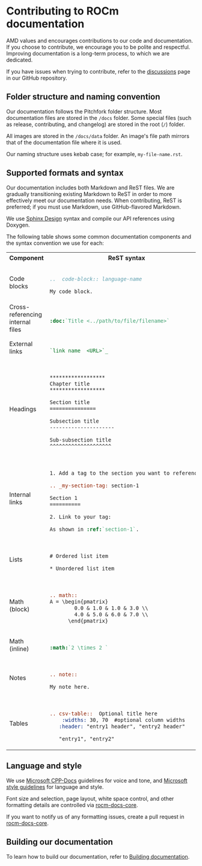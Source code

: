 # Contributing to ROCm documentation

AMD values and encourages contributions to our code and documentation. If you choose to
contribute, we encourage you to be polite and respectful. Improving documentation is a long-term
process, to which we are dedicated.

If you have issues when trying to contribute, refer to the
[discussions](https://github.com/RadeonOpenCompute/ROCm/discussions) page in our GitHub
repository.

## Folder structure and naming convention

Our documentation follows the Pitchfork folder structure. Most documentation files are stored in the
`/docs` folder. Some special files (such as release, contributing, and changelog) are stored in the root
(`/`) folder.

All images are stored in the `/docs/data` folder. An image's file path mirrors that of the documentation
file where it is used.

Our naming structure uses kebab case; for example, `my-file-name.rst`.

## Supported formats and syntax

Our documentation includes both Markdown and ReST files. We are gradually transitioning existing
Markdown to ReST in order to more effectively meet our documentation needs. When contributing,
ReST is preferred; if you must use Markdown, use GitHub-flavored Markdown.

We use [Sphinx Design](https://sphinx-design.readthedocs.io/en/latest/index.html) syntax and compile
our API references using Doxygen.

The following table shows some common documentation components and the syntax convention we
use for each:

<table>
<tr>
<th>Component</th>
<th>ReST syntax</th>
</tr>
<tr>
<td>Code blocks</td>
<td>

```rst

..  code-block:: language-name

My code block.


```

</td>
</tr>
<tr>
<td>Cross-referencing internal files</td>
<td>

```rst

:doc:`Title <../path/to/file/filename>`

```

</td>
</tr>
<tr>
<td>External links</td>
<td>

```rst

`link name  <URL>`_

```

</td>
</tr>
<tr>
<tr>
<td>Headings</td>
<td>

```rst

******************
Chapter title
******************

Section title
===============

Subsection title
---------------------

Sub-subsection title
^^^^^^^^^^^^^^^^^^^^


```

</td>
</tr>
<tr>
<td>Internal links</td>
<td>

```rst

1. Add a tag to the section you want to reference:

.. _my-section-tag: section-1

Section 1
==========

2. Link to your tag:

As shown in :ref:`section-1`.

```

</td>
</tr>
<tr>
<tr>
<td>Lists</td>
<td>

```rst

# Ordered list item

* Unordered list item

```

</td>
</tr>
<tr>
<tr>
<td>Math (block)</td>
<td>

```rst

.. math::
A = \begin{pmatrix}
        0.0 & 1.0 & 1.0 & 3.0 \\
        4.0 & 5.0 & 6.0 & 7.0 \\
      \end{pmatrix}

```

</td>
</tr>
<tr>
<td>Math (inline)</td>
<td>

```rst

:math:`2 \times 2 `

```

</td>
</tr>
<tr>
<td>Notes</td>
<td>

```rst

.. note::

My note here.

```

</td>
</tr>
<tr>
<td>Tables</td>
<td>

```rst

.. csv-table::  Optional title here
    :widths: 30, 70  #optional column widths
   :header: "entry1 header", "entry2 header"

   "entry1", "entry2"

```

</td>
</tr>
</table>

## Language and style

We use
[Microsoft CPP-Docs](https://github.com/MicrosoftDocs/cpp-docs/blob/main/styleguide/voice-tone.md)
guidelines for voice and tone, and
[Microsoft style guidelines](https://learn.microsoft.com/en-us/style-guide/) for language and style.

Font size and selection, page layout, white space control, and other formatting
details are controlled via
[rocm-docs-core](https://github.com/RadeonOpenCompute/rocm-docs-core).

If you want to notify us of any formatting issues, create a pull request in
[rocm-docs-core](https://github.com/RadeonOpenCompute/rocm-docs-core).

## Building our documentation

To learn how to build our documentation, refer to
[Building documentation](./docs/contribute/building.md).
